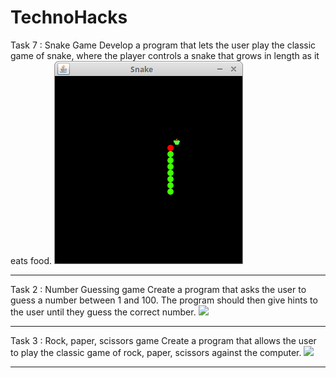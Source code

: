 # TechnoHacks
Task 7 : Snake Game
Develop a program that lets the user play the
classic game of snake, where the player
controls a snake that grows in length as it eats
food.
<img src="https://github.com/Sahil-Salim-Shaikh/TechnoHacks/blob/main/Java-Snake-Game/snake.png">

------------------------------------------


Task 2 : Number Guessing game
Create a program that asks the user to guess a
number between 1 and 100. The program
should then give hints to the user until they
guess the correct number.
<img src="[https://github.com/Sahil-Salim-Shaikh/E_LIBRARY/blob/master/Project_img/Login.png?raw=true](https://github.com/Sahil-Salim-Shaikh/TechnoHacks/blob/main/Number-Guessing-Game/pictures/no%20guessing%20game.png)">

------------------------------------------


Task 3 : Rock, paper, scissors game
Create a program that allows the user to play
the classic game of rock, paper, scissors
against the computer.
<img src="[https://github.com/Sahil-Salim-Shaikh/E_LIBRARY/blob/master/Project_img/Login.png?raw=true](https://github.com/Sahil-Salim-Shaikh/TechnoHacks/blob/main/Rock-Paper-Scissors/Rock%20Paper%20Scissors.png)https://github.com/Sahil-Salim-Shaikh/TechnoHacks/blob/main/Rock-Paper-Scissors/Rock%20Paper%20Scissors.png">

------------------------------------------
